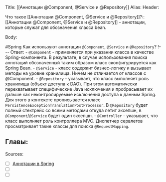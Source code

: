 Title: [[Аннотации @Component, @Service и @Repository]]
Alias:
Header:

Что такое [[Аннотации @Component, @Service и @Repository]]?::[[Аннотации @Component, @Service и @Repository]] - аннотации, которые служат для обозначения класса bean.
<!--SR:!2023-11-04,10,330-->


Body:


#Spring 
Как используют аннотации `@Component`, `@Service` и `@Repository`?
!---
Ответ:
	- `@Component` - применяется при указании класса в качестве Spring-компонента. В результате, в случае использования поиска аннотаций обозначенный таким образом класс сконфигурируется как Spring Bean.
    - `@Service` - класс содержит бизнес-логику и вызывает методы на уровне хранилища. Ничем не отличается от классов с @Component.
    - `@Repository` - указывает, что класс выполняет роль хранилища (объект доступа к DAO). При этом автоматически перехватывает специфические Java исключения и пробрасывает их дальше как неконтролируемые исключения доступа к данным Spring. Для этого в контексте прописывается класс `PersistenceExceptionTranslationPostProcessor`. В `@Repository` будет полный стектрейс со всеми методами откуда летит эксепшн, в `@Component`/`@Service` будет один эксепшн.
    - `@Controller` - указывает, что класс выполняет роль контроллера MVC. Диспетчер сервлетов просматривает такие классы для поиска `@RequestMapping`.
<!--SR:!2023-11-04,10,310-->



Главы:
-


Sources:
- [ ] [Аннотации в Spring](https://otus.ru/nest/post/2577/)
- [ ] []()
- [ ] []()